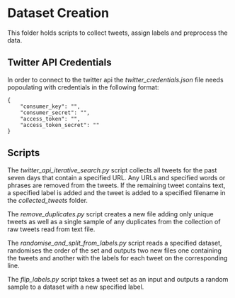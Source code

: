 # Dataset Creation #

This folder holds scripts to collect tweets, assign labels and preprocess the
data.


## Twitter API Credentials ## 

In order to connect to the twitter api the *twitter_credentials.json* file 
needs popoulating with credentials in the following format:
```
{
    "consumer_key": "", 
    "consumer_secret": "", 
    "access_token": "", 
    "access_token_secret": ""
}
```

## Scripts ##

The *twitter_api_iterative_search.py* script collects all tweets for the past
seven days that contain a specified URL.  Any URLs and specified words or 
phrases are removed from the tweets.  If the remaining tweet contains text, a
specified label is added and the tweet is added to a specified filename in the
*collected_tweets* folder.

The *remove_duplicates.py* script creates a new file adding only unique tweets 
as well as a single sample of any duplicates from the collection of 
raw tweets read from text file.

The *randomise_and_split_from_labels.py* script reads a specified dataset,
randomises the order of the set and outputs two new files one containing the
tweets and another with the labels for each tweet on the corresponding line.

The *flip_labels.py* script takes a tweet set as an input and outputs a random
sample to a dataset with a new specified label.
